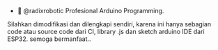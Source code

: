- 👋 @radixrobotic
Profesional Arduino Programming.

Silahkan dimodifikasi dan dilengkapi sendiri, karena ini hanya sebagian code atau source code dari CI, library .js dan sketch arduino IDE dari ESP32.
semoga bermanfaat..

<!---
radixrobotic/radixrobotic
--->
